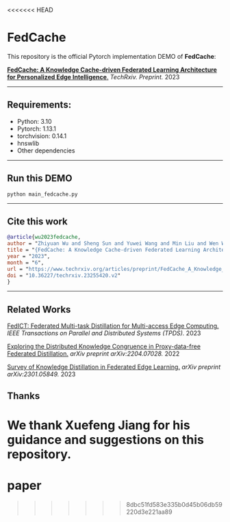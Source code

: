 <<<<<<< HEAD
# FedCache

This repository is the official Pytorch implementation DEMO of **FedCache**:

[**FedCache: A Knowledge Cache-driven Federated Learning Architecture for Personalized Edge Intelligence**.](https://www.techrxiv.org/articles/preprint/FedCache_A_Knowledge_Cache-driven_Federated_Learning_Architecture_for_Personalized_Edge_Intelligence/23255420) *TechRxiv. Preprint.* 2023

--------------------------
## Requirements:
- Python:  3.10
- Pytorch:  1.13.1
- torchvision:  0.14.1
- hnswlib
- Other dependencies

-------
## Run this DEMO
```python main_fedcache.py```

-------

## Cite this work
```bibtex
@article{wu2023fedcache,
author = "Zhiyuan Wu and Sheng Sun and Yuwei Wang and Min Liu and Wen Wang and Xuefeng Jiang and Bo Gao and Jinda Lu",
title = "{FedCache: A Knowledge Cache-driven Federated Learning Architecture for Personalized Edge Intelligence}",
year = "2023",
month = "6",
url = "https://www.techrxiv.org/articles/preprint/FedCache_A_Knowledge_Cache-driven_Federated_Learning_Architecture_for_Personalized_Edge_Intelligence/23255420",
doi = "10.36227/techrxiv.23255420.v2"
}
```

-------

## Related Works

[FedICT: Federated Multi-task Distillation for Multi-access Edge Computing.](https://scholar.google.com/citations?view_op=view_citation&hl=en&user=Ry0tmJUAAAAJ&citation_for_view=Ry0tmJUAAAAJ:g5m5HwL7SMYC) *IEEE Transactions on Parallel and Distributed Systems (TPDS).* 2023

[Exploring the Distributed Knowledge Congruence in Proxy-data-free Federated Distillation.](https://scholar.google.com/citations?view_op=view_citation&hl=en&user=Ry0tmJUAAAAJ&citation_for_view=Ry0tmJUAAAAJ:HoB7MX3m0LUC) *arXiv preprint arXiv:2204.07028.* 2022

[Survey of Knowledge Distillation in Federated Edge Learning.](https://scholar.google.com/citations?view_op=view_citation&hl=en&user=Ry0tmJUAAAAJ&citation_for_view=Ry0tmJUAAAAJ:ZHo1McVdvXMC) *arXiv preprint arXiv:2301.05849.* 2023

## Thanks

We thank Xuefeng Jiang for his guidance and suggestions on this repository.
=======
# paper
>>>>>>> 8dbc51fd583e335b0d45b06db59220d3e221aa89
